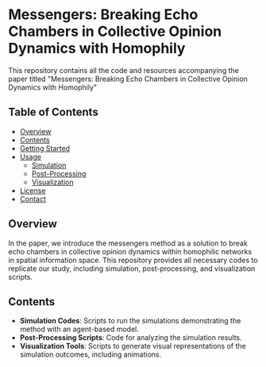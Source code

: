 # Messengers: Breaking Echo Chambers in Collective Opinion Dynamics with Homophily

This repository contains all the code and resources accompanying the paper titled "Messengers: Breaking Echo Chambers in Collective Opinion Dynamics with Homophily"

## Table of Contents

- [Overview](#overview)
- [Contents](#contents)
- [Getting Started](#getting-started)
- [Usage](#usage)
  - [Simulation](#simulation)
  - [Post-Processing](#post-processing)
  - [Visualization](#visualization)
- [License](#license)
- [Contact](#contact)

## Overview

In the paper, we introduce the messengers method as a solution to break echo chambers in collective opinion dynamics within homophilic networks in spatial information space. This repository provides all necessary codes to replicate our study, including simulation, post-processing, and visualization scripts.

## Contents

- **Simulation Codes**: Scripts to run the simulations demonstrating the method with an agent-based model.
- **Post-Processing Scripts**: Code for analyzing the simulation results.
- **Visualization Tools**: Scripts to generate visual representations of the simulation outcomes, including animations.

